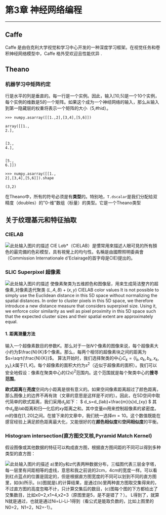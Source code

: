 # 第3章 神经网络编程

---

## Caffe

Caffe 是由伯克利大学视觉和学习中心开发的一种深度学习框架。在视觉任务和卷积神经网络模型中，Caffe 格外受欢迎且性能优异
.

## Theano

### 机器学习中矩阵约定

行是水平的列是垂直的。每一行是一个实例。因此，输入[10,5]是一个10个实例，每个实例的维数是5的一个矩阵。如果这个成为一个神经网络的输入，那么从输入到第一隐藏层的权重将表示一个矩阵的大小（5,#hid）。

```
>>> numpy.asarray([[1.,2],[3,4],[5,6]])

array([[1.,
2.],


[3.,
4.],


[5.,
6.]])

>>> numpy.asarray([[1.,
2],[3,4],[5,6]]).shape

(3,2)
```

在Theano中，所有的符号必须是有**类型**的。特别地，`T.dscalar`是我们分配给双精度（doubles）的"0-维"数组（标量）的类型。它是一个Theano类型


## 关于纹理基元和特征抽取

### CIELAB
![此处输入图片的描述][3]
CIE L*a*b*（CIELAB）是慣常用來描述人眼可見的所有顏色的最完備的色彩模型，具有視覺上的均勻性。名稱是由國際照明委員會（Commission Internationale d'Eclairage的首字母是CIE)提出的。

### SLIC Superpixel 超像素
![此处输入图片的描述][4]
使像素聚类为五维颜色和图像层，用来生成简洁整齐的超像素,对像素迭代聚类
$(L,A,B)+(x,y)$
CIELAB color values
It is not possible to simply use the Euclidean distance in this 5D space without normalizing the spatial distances.
In order to cluster pixels in this 5D space, we therefore introduce a new distance measure that considers superpixel size. Using it, we enforce color similarity as well as pixel proximity in this 5D space such that the expected cluster sizes and their spatial extent are approximately equal.
#### 1. 距离测量方法

输入一个超像素数目的参数$K$。那么对于一张$N$个像素的图像来说，每个超像素大小约为$\frac{N}{K}$个像素。那么，每两个相邻的超像素块之间的距离为$s=\sqrt{\frac{N}{K}}$。
算法开始时，我们选择聚类的中心$C_k =\{l_k,a_k,b_k,x_k,y_k\}$,$k$属于$[1,K]$。每个超像素的面积大约为$s^2$（近似于超像素的面积）。我们可以安全地假设：像素在聚类中心的$(2s)^2$范围内。这个范围就是每个聚类中心的**搜寻范围**。

**欧式距离**在**亮度**空间内小距离是很有意义的。如果空间像素距离超过了颜色距离，那么图像上的边界不再有效（文章的意思是这样是不对的）。因此，在5D空间中取代简单的欧式距离，我们采用$d_s$如下：
$
d_s=d_{lab}+\frac{m}{s}d_{xy}
$
其中$d_s$是$lab$距离和归一化后的$xy$距离之和。其中变量$m$用来控制超像素的紧密度。$m$的值在$[1,20]$之间。在接下来的文章中，我们统一选择$m=10$。这个数值既能在感官经验上满足颜色距离最大化，又能很好的在**颜色相似度**和**空间相似度**的平衡。

### Histogram intersection(直方图交叉核,Pyramid Match Kernel)

假设图像或其他数据的特征可以构成直方图，根据直方图间距的不同可以得到多种类型的直方图：

![此处输入图片的描述][5]
 a)里的y和z代表两种数据分布，三幅图代表三层金字塔，每一层里有间距相等的虚线，意思和我之前说的2cm，4cm的宽度一样。可以看到红点蓝点的位置是固定的，但是根据直方图宽度的不同可以划到不同的直方图里，如(b)所示。(c)图就是L的计算结果，是通过(b)里两种直方图取交集得来的，不过直方图的高度忽略不计，只计算交集后的数目，(c)图每个图的下方都给出了交集数目，比如x0=2,x1=4,x2=3（原图里是5，是不是错了？）。
L得到了，就算N就是通过，也就是通过Ni=Li-Li-1得到（看公式是能取负数的，比如上图里的N0=2，N1=2，N2=-1）。



  [1]: http://www.gumpcs.com/wp-content/uploads/2015/07/070915_0246_1.png
  [2]: https://github.com/mnielsen/neural-networks-and-deep-learning/blob/master/src/network.py
  [3]: http://4.bp.blogspot.com/-GJsnhAWlYqY/U0erTUv5p0I/AAAAAAAAA3Q/Ac6SeCEYgts/s1600/LAB_COLOR1.png
  [4]: http://ivrl.epfl.ch/files/content/sites/ivrg/files/research/images/RK_SLICSuperpixels/intro_pics/54082_combo.jpg
  [5]: http://img.blog.csdn.net/20140408110748640